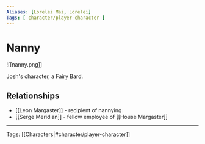 ```yaml
---
Aliases: [Lorelei Mai, Lorelei]
Tags: [ character/player-character ]
---
```


# Nanny

![[nanny.png]]

Josh's character, a Fairy Bard.

## Relationships

- [[Leon Margaster]] - recipient of nannying
- [[Serge Meridian]] - fellow employee of [[House Margaster]]

---
Tags: [[Characters|#character/player-character]]
